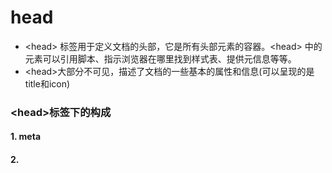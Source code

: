 # head
*  \<head\> 标签用于定义文档的头部，它是所有头部元素的容器。\<head\> 中的元素可以引用脚本、指示浏览器在哪里找到样式表、提供元信息等等。
* \<head\>大部分不可见，描述了文档的一些基本的属性和信息(可以呈现的是title和icon)
### \<head\>标签下的构成
#### 1. meta
#### 2.